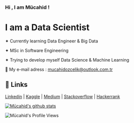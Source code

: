 ### Hi , I am Mücahid !

# I am a Data Scientist 

✦ Currently learning Data Engineer & Big Data 

✦ MSc in Software Engineering

✦ Trying to develop myself Data Science & Machine Learning


 📩 My e-mail adress :  mucahidozcelik@outlook.com.tr



## 🔗 Links
[Linkedin](https://www.linkedin.com/in/mucahidozcelik/) | [Kaggle](https://www.kaggle.com/mucahidozcelik) | [Medium](https://medium.com/@mucahidozcelik) | 
[Stackoverflow](https://stackoverflow.com/users/18389276/mücahid-Özçelik) | [Hackerrank](https://www.hackerrank.com/mucahidozcelik )


[![Mücahid's github stats](https://github-readme-stats.vercel.app/api?username=mucahidozcelik)](https://github.com/mucahidozcelik/github-readme-stats)


![Mücahid's Profile Views](https://komarev.com/ghpvc/?username=mucahidozcelik&color=green)

<!--
**mucahidozcelik/mucahidozcelik** is a ✨ _special_ ✨ repository because its `README.md` (this file) appears on your GitHub profile.

Here are some ideas to get you started:

- 🔭 I’m currently working on ...
- 🌱 I’m currently learning ...
- 👯 I’m looking to collaborate on ...
- 🤔 I’m looking for help with ...
- 💬 Ask me about ...
- 📫 How to reach me: ...
- 😄 Pronouns: ...
- ⚡ Fun fact: ...
-->
